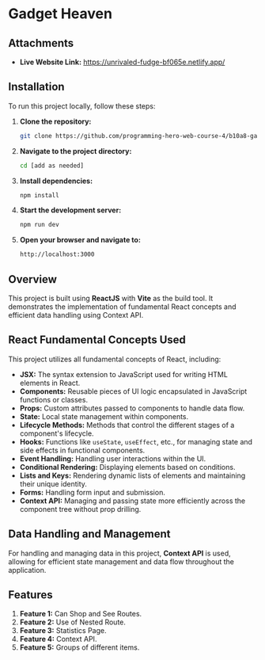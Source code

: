 # Gadget Heaven

## Attachments

- **Live Website Link:** https://unrivaled-fudge-bf065e.netlify.app/

## Installation

To run this project locally, follow these steps:

1. **Clone the repository:**

    ```bash
    git clone https://github.com/programming-hero-web-course-4/b10a8-gadget-heaven-Nur-Araf
    ```

2. **Navigate to the project directory:**

    ```bash
    cd [add as needed]
    ```

3. **Install dependencies:**

    ```bash
    npm install
    ```

4. **Start the development server:**

    ```bash
    npm run dev
    ```

5. **Open your browser and navigate to:**

    ```bash
    http://localhost:3000
    ```

## Overview

This project is built using **ReactJS** with **Vite** as the build tool. It demonstrates the implementation of fundamental React concepts and efficient data handling using Context API.

## React Fundamental Concepts Used

This project utilizes all fundamental concepts of React, including:

- **JSX:** The syntax extension to JavaScript used for writing HTML elements in React.
- **Components:** Reusable pieces of UI logic encapsulated in JavaScript functions or classes.
- **Props:** Custom attributes passed to components to handle data flow.
- **State:** Local state management within components.
- **Lifecycle Methods:** Methods that control the different stages of a component's lifecycle.
- **Hooks:** Functions like `useState`, `useEffect`, etc., for managing state and side effects in functional components.
- **Event Handling:** Handling user interactions within the UI.
- **Conditional Rendering:** Displaying elements based on conditions.
- **Lists and Keys:** Rendering dynamic lists of elements and maintaining their unique identity.
- **Forms:** Handling form input and submission.
- **Context API:** Managing and passing state more efficiently across the component tree without prop drilling.

## Data Handling and Management

For handling and managing data in this project, **Context API** is used, allowing for efficient state management and data flow throughout the application.

## Features

1. **Feature 1:** Can Shop and See Routes.
2. **Feature 2:** Use of Nested Route.
3. **Feature 3:** Statistics Page.
4. **Feature 4:** Context API.
5. **Feature 5:** Groups of different items.

